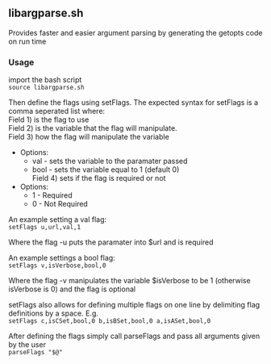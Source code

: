 ## libargparse.sh
Provides faster and easier argument parsing by generating the getopts code on run time    

### Usage
import the bash script   
`source libargparse.sh`

Then define the flags using setFlags. The expected syntax for setFlags is a comma seperated list where:    
Field 1) is the flag to use     
Field 2) is the variable that the flag will manipulate.     
Field 3) how the flag will manipulate the variable    
  * Options:     
      * val - sets the variable to the paramater passed    
      * bool - sets the variable equal to 1 (default 0)    
Field 4) sets if the flag is required or not   
   * Options:   
      * 1 - Required    
      * 0 - Not Required    

An example setting a val flag:    
`setFlags u,url,val,1` 

Where the flag -u puts the paramater into $url and is required     

An example settings a bool flag:    
`setFlags v,isVerbose,bool,0`     

Where the flag -v manipulates the variable $isVerbose to be 1 (otherwise isVerbose is 0) and the flag is optional     

setFlags also allows for defining multiple flags on one line by delimiting flag definitions by a space. E.g.    
`setFlags c,isCSet,bool,0 b,isBSet,bool,0 a,isASet,bool,0`    

After defining the flags simply call parseFlags and pass all arguments given by the user     
`parseFlags "$@"`   





